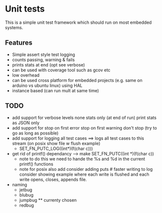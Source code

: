 # Unit tests

This is a simple unit test framework which should run on most embedded systems.

## Features 
* Simple assert style test logging
* counts passing, warning & fails
* prints stats at end (opt see verbose)
* can be used with coverage tool such as gcov etc
* low overhead
* can be used cross platform for embedded projects (e.g. same on arduino vs ubuntu linux) using HAL
* instance based (can run mult at same time)

## TODO
* add support for verbose levels
    none
    stats only (at end of run)
    print stats as JSON only
* add support for
    stop on first error
    stop on first warning
    don't stop (try to go as long as possible)
* add support for logging all test cases ==> logs all test cases to this stream (on posix show file w flush example)
    * SET_FN_PUTC_LOG((int*)(f(char c))) 
* get rid of printf() dependancy --> make SET_FN_PUTC((int *)(f(char c))
    * note to do this we need to hande the %s and %d in the current printf() functions
    * note for posix also add
        consider adding puts  # faster writing to log
        consider showing example where each write is flushed and each write opens, closes, appends file.
* naming
    * jetbug
    * blubug
    * jumpbug ** currenty chosen
    * redbug


